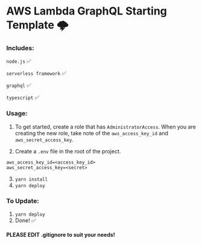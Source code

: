 # AWS Lambda GraphQL Starting Template :cloud_with_lightning:

### Includes:

`node.js` :white_check_mark:

`serverless framework` :white_check_mark:

`graphql` :white_check_mark:

`typescript` :white_check_mark:

### Usage:

1. To get started, create a role that has `AdministratorAccess`. When you are creating the new role, take note of the `aws_access_key_id` and `aws_secret_access_key`.

1. Create a `.env` file in the root of the project.

```
aws_access_key_id=<access_key_id>
aws_secret_access_key=<secret>
```

3. `yarn install`
4. `yarn deploy`

### To Update:

1. `yarn deploy`
2. Done! :white_check_mark:

#### PLEASE EDIT .gitignore to suit your needs!

